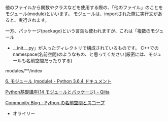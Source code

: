 他のファイルから関数やクラスなどを使用する際の、「他のファイル」のことをモジュール(module)といいます。
モジュールは、importされた際に実行文があると、実行されます。

一方、パッケージ(package)という言葉も使われますが、これは「複数のモジュール
+ <span
class="title-ref">\_\_init\_\_.py</span>」が入ったディレクトリで構成されているものです。
C++でのnamespace(名前空間)のようなもの、と思ってください(厳密には、モジュールも名前空間だったりする)

modules/\*\*/index

[6. モジュール (module) - Python 3.6.4
ドキュメント](https://docs.python.jp/3/tutorial/modules.html)

[Python基礎講座(14 モジュールとパッケージ) -
Qiita](https://qiita.com/Usek/items/86edfa0835292c80fff5)

[Community Blog - Python
の名前空間とスコープ](https://www.oreilly.co.jp/community/blog/2011/11/namespace-and-scope-in-python.html)
- オライリー
